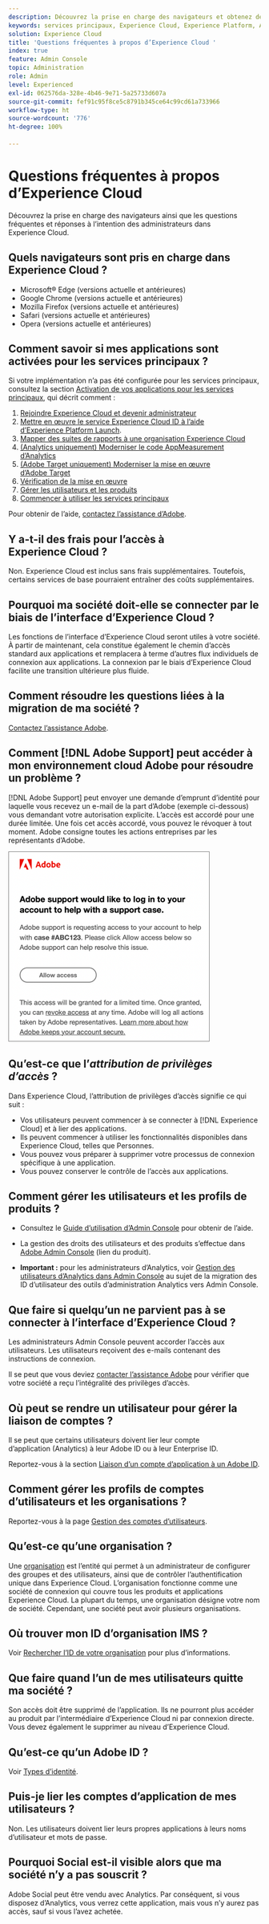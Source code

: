 ```yaml
---
description: Découvrez la prise en charge des navigateurs et obtenez des réponses aux questions fréquentes à l’intention des administrateurs dans Adobe Experience Cloud.
keywords: services principaux, Experience Cloud, Experience Platform, Analytics, Target, gestion des utilisateurs.
solution: Experience Cloud
title: 'Questions fréquentes à propos d’Experience Cloud '
index: true
feature: Admin Console
topic: Administration
role: Admin
level: Experienced
exl-id: 062576da-328e-4b46-9e71-5a25733d607a
source-git-commit: fef91c95f8ce5c8791b345ce64c99cd61a733966
workflow-type: ht
source-wordcount: '776'
ht-degree: 100%

---
```


# Questions fréquentes à propos d’Experience Cloud

Découvrez la prise en charge des navigateurs ainsi que les questions fréquentes et réponses à l’intention des administrateurs dans Experience Cloud.

## Quels navigateurs sont pris en charge dans Experience Cloud ?

* Microsoft® Edge (versions actuelle et antérieures)
* Google Chrome (versions actuelle et antérieures)
* Mozilla Firefox (versions actuelle et antérieures)
* Safari (versions actuelle et antérieures)
* Opera (versions actuelle et antérieures)

## Comment savoir si mes applications sont activées pour les services principaux ?

Si votre implémentation nʼa pas été configurée pour les services principaux, consultez la section [Activation de vos applications pour les services principaux](core-services.md#concept_07ED1D5C64234E77976E6D572E78FB9C), qui décrit comment :

1. [Rejoindre Experience Cloud et devenir administrateur](core-services.md#section_2423F0BD3DF642658103310EE5EA6154)
1. [Mettre en œuvre le service Experience Cloud ID à l’aide d’Experience Platform Launch](https://experienceleague.adobe.com/docs/experience-platform/tags/get-started/quick-start.html?lang=fr).
1. [Mapper des suites de rapports à une organisation Experience Cloud](core-services.md#concept_apg_zq2_rw)
1. [(Analytics uniquement) Moderniser le code AppMeasurement d’Analytics](core-services.md#section_1798D9D0F05C47E29816AC4EEB9A0913)
1. [(Adobe Target uniquement) Moderniser la mise en œuvre d’Adobe Target](core-services.md#section_C2F4493C7A36406DAE2266B429A4BD24)
1. [Vérification de la mise en œuvre](core-services.md#section_E641782A0F4F44AF8C9C91216BE330D5)
1. [Gérer les utilisateurs et les produits](core-services.md#section_B6E95F4E0E12483CB9DA99CBC0C5A4AF)
1. [Commencer à utiliser les services principaux](core-services.md#section_960C06093623462E8EA247B3E97274A1)

Pour obtenir de l’aide, [contactez l’assistance d’Adobe](https://experienceleague.adobe.com/?support-solution=General&amp;lang=fr#support).

## Y a-t-il des frais pour l’accès à Experience Cloud ?

Non. Experience Cloud est inclus sans frais supplémentaires. Toutefois, certains services de base pourraient entraîner des coûts supplémentaires.

## Pourquoi ma société doit-elle se connecter par le biais de l’interface d’Experience Cloud ?

Les fonctions de l’interface d’Experience Cloud seront utiles à votre société. À partir de maintenant, cela constitue également le chemin dʼaccès standard aux applications et remplacera à terme dʼautres flux individuels de connexion aux applications. La connexion par le biais d’Experience Cloud facilite une transition ultérieure plus fluide.

## Comment résoudre les questions liées à la migration de ma société ?

[Contactez l’assistance Adobe](https://experienceleague.adobe.com/?support-solution=General&amp;lang=fr#support).

## Comment [!DNL Adobe Support] peut accéder à mon environnement cloud Adobe pour résoudre un problème ?

[!DNL Adobe Support] peut envoyer une demande d’emprunt d’identité pour laquelle vous recevez un e-mail de la part dʼAdobe (exemple ci-dessous) vous demandant votre autorisation explicite. L’accès est accordé pour une durée limitée. Une fois cet accès accordé, vous pouvez le révoquer à tout moment. Adobe consigne toutes les actions entreprises par les représentants dʼAdobe.

![Demande Assistance clientèle Adobe](assets/support-email.png)

## Qu’est-ce que l’_attribution de privilèges d’accès_ ?

Dans Experience Cloud, lʼattribution de privilèges dʼaccès signifie ce qui suit :

* Vos utilisateurs peuvent commencer à se connecter à [!DNL Experience Cloud] et à lier des applications.
* Ils peuvent commencer à utiliser les fonctionnalités disponibles dans Experience Cloud, telles que Personnes.
* Vous pouvez vous préparer à supprimer votre processus de connexion spécifique à une application.
* Vous pouvez conserver le contrôle de lʼaccès aux applications.

## Comment gérer les utilisateurs et les profils de produits ?

* Consultez le [Guide d’utilisation d’Admin Console](https://helpx.adobe.com/fr/enterprise/admin-guide.html) pour obtenir de l’aide.

* La gestion des droits des utilisateurs et des produits s’effectue dans [Adobe Admin Console](https://adminconsole.adobe.com/enterprise) (lien du produit).

* **Important :** pour les administrateurs d’Analytics, voir [Gestion des utilisateurs d’Analytics dans Admin Console](https://experienceleague.adobe.com/docs/analytics/admin/user-product-management/migrate-users/c-migration-tool.html?lang=fr) au sujet de la migration des ID d’utilisateur des outils d’administration Analytics vers Admin Console.

## Que faire si quelqu’un ne parvient pas à se connecter à l’interface d’Experience Cloud ?

Les administrateurs Admin Console peuvent accorder l’accès aux utilisateurs. Les utilisateurs reçoivent des e-mails contenant des instructions de connexion.

Il se peut que vous deviez [contacter l’assistance Adobe](https://experienceleague.adobe.com/?support-solution=General&amp;lang=fr#support) pour vérifier que votre société a reçu l’intégralité des privilèges d’accès.

## Où peut se rendre un utilisateur pour gérer la liaison de comptes ?

Il se peut que certains utilisateurs doivent lier leur compte dʼapplication (Analytics) à leur Adobe ID ou à leur Enterprise ID.

Reportez-vous à la section [Liaison dʼun compte dʼapplication à un Adobe ID](organizations.md#task_FD389E78640848919E247AC5E95B8369).

## Comment gérer les profils de comptes d’utilisateurs et les organisations ?

Reportez-vous à la page [Gestion des comptes d’utilisateurs](organizations.md#topic_C31CB834F109465A82ED57FF0563B3F1).

## Qu’est-ce qu’une organisation ?

Une [organisation](organizations.md) est lʼentité qui permet à un administrateur de configurer des groupes et des utilisateurs, ainsi que de contrôler lʼauthentification unique dans Experience Cloud. Lʼorganisation fonctionne comme une société de connexion qui couvre tous les produits et applications Experience Cloud. La plupart du temps, une organisation désigne votre nom de société. Cependant, une société peut avoir plusieurs organisations.

## Où trouver mon ID d’organisation IMS ?

Voir [Rechercher l’ID de votre organisation](organizations.md) pour plus d’informations.

## Que faire quand lʼun de mes utilisateurs quitte ma société ?

Son accès doit être supprimé de lʼapplication. Ils ne pourront plus accéder au produit par l’intermédiaire d’Experience Cloud ni par connexion directe. Vous devez également le supprimer au niveau d’Experience Cloud.

## Qu’est-ce qu’un Adobe ID ?

Voir [Types d’identité](https://helpx.adobe.com/fr/enterprise/using/identity.html).

## Puis-je lier les comptes dʼapplication de mes utilisateurs ?

Non. Les utilisateurs doivent lier leurs propres applications à leurs noms dʼutilisateur et mots de passe.

## Pourquoi Social est-il visible alors que ma société n’y a pas souscrit ?

Adobe Social peut être vendu avec Analytics. Par conséquent, si vous disposez dʼAnalytics, vous verrez cette application, mais vous nʼy aurez pas accès, sauf si vous lʼavez achetée.
